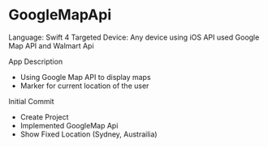 # GoogleMapApi

Language: Swift 4
Targeted Device: Any device using iOS
API used Google Map API and Walmart Api

App Description
 - Using Google Map API to display maps
 - Marker for current location of the user
 
 Initial Commit
  - Create Project
  - Implemented GoogleMap Api
  - Show Fixed Location (Sydney, Austrailia)
